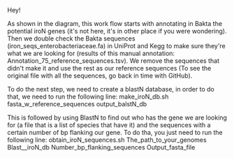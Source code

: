 Hey!

As shown in the diagram, this work flow starts with annotating in Bakta the potential iroN genes (it's not here, it's in other place if you were wondering). Then we double check the Bakta sequences (iron_seqs_enterobacteriaceae.fa) in UniProt and Kegg to make sure they're what we are looking for (results of this manual annotation: Annotation_75_reference_sequences.tsv). We remove the sequences that didn't make it and use the rest as our reference sequences (To see the original file with all the sequences, go back in time with GitHub).

To do the next step, we need to create a blastN database, in order to do that, we need to run the following line:
    make_iroN_db.sh fasta_w_reference_sequences output_balstN_db

This is followed by using BlastN to find out who has the gene we are looking for (a file that is a list of species that have it) and the sequences with a certain number of bp flanking our gene. To do tha, you just need to run the following line:
    obtain_iroN_sequences.sh The_path_to_your_genomes Blast__iroN_db Number_bp_flanking_sequences Output_fasta_file